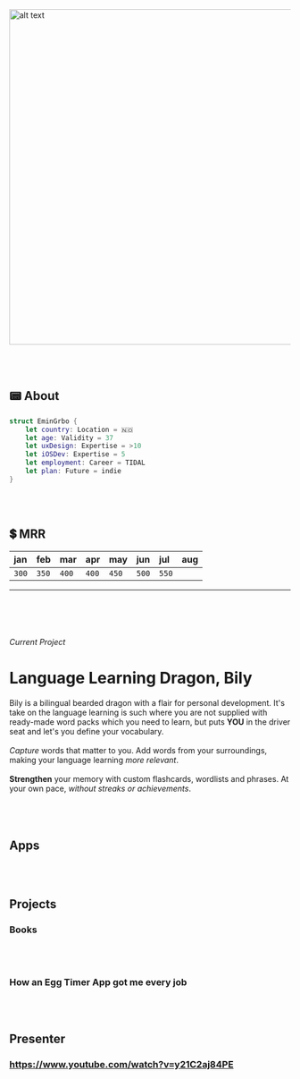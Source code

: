 <img src="https://user-images.githubusercontent.com/21968377/144684699-cdb661fd-5b1e-441a-bd51-3527b4cdd0c4.png" alt="alt text" width="600">

<br><br>
## 📟 About

```swift
struct EminGrbo {
    let country: Location = 🇳🇴
    let age: Validity = 37
    let uxDesign: Expertise = >10
    let iOSDev: Expertise = 5
    let employment: Career = TIDAL
    let plan: Future = indie
}
```

<br><br>
## 💲 MRR

| jan |feb  |mar  |apr  |may  |jun  |jul  |aug  |
|:----|:----|:----|:----|:----|:----|:----|:----|
|`300`|`350`|`400`|`400`|`450`|`500`|`550`|     |

---
<br><br><br>
###### Current Project
# Language Learning Dragon, Bily
Bily is a bilingual bearded dragon with a flair for personal development. It's take on the language learning is such where you are not supplied with ready-made word packs which you need to learn, but puts **YOU** in the driver seat and let's you define your vocabulary.
<br><br>
*Capture* words that matter to you. Add words from your surroundings, making your language learning *more relevant*.
<br><br>
**Strengthen** your memory with custom flashcards, wordlists and phrases. At your own pace, *without streaks or achievements*.
<br>
<br><br><br>
## Apps
<br><br>
## Projects
### Books
<br><br>
### How an Egg Timer App got me every job
<br><br>
## Presenter
### https://www.youtube.com/watch?v=y21C2aj84PE
